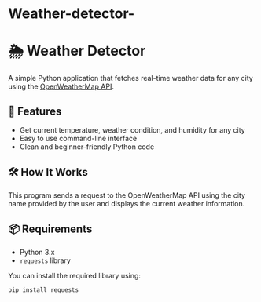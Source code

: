 # Weather-detector-
# 🌦️ Weather Detector

A simple Python application that fetches real-time weather data for any city using the [OpenWeatherMap API](https://openweathermap.org/api).

## 🚀 Features

- Get current temperature, weather condition, and humidity for any city
- Easy to use command-line interface
- Clean and beginner-friendly Python code

## 🛠️ How It Works

This program sends a request to the OpenWeatherMap API using the city name provided by the user and displays the current weather information.

## 📦 Requirements

- Python 3.x
- `requests` library

You can install the required library using:

```bash
pip install requests
